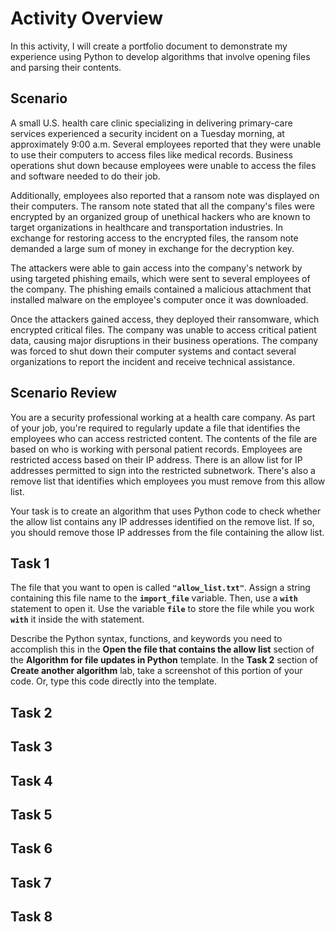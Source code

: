# Activity Overview

In this activity, I will create a portfolio document to demonstrate my experience using Python to develop algorithms that involve opening files and parsing their contents. 

## Scenario 

A small U.S. health care clinic specializing in delivering primary-care services experienced a security incident on a Tuesday morning, at approximately 9:00 a.m. Several employees reported that they were unable to use their computers to access files like medical records. Business operations shut down because employees were unable to access the files and software needed to do their job.

Additionally, employees also reported that a ransom note was displayed on their computers. The ransom note stated that all the company's files were encrypted by an organized group of unethical hackers who are known to target organizations in healthcare and transportation industries. In exchange for restoring access to the encrypted files, the ransom note demanded a large sum of money in exchange for the decryption key. 

The attackers were able to gain access into the company's network by using targeted phishing emails, which were sent to several employees of the company. The phishing emails contained a malicious attachment that installed malware on the employee's computer once it was downloaded.

Once the attackers gained access, they deployed their ransomware, which encrypted critical files. The company was unable to access critical patient data, causing major disruptions in their business operations. The company was forced to shut down their computer systems and contact several organizations to report the incident and receive technical assistance.

## Scenario Review

You are a security professional working at a health care company. As part of your job, you're required to regularly update a file that identifies the employees who can access restricted content. The contents of the file are based on who is working with personal patient records. Employees are restricted access based on their IP address. There is an allow list for IP addresses permitted to sign into the restricted subnetwork. There's also a remove list that identifies which employees you must remove from this allow list.

Your task is to create an algorithm that uses Python code to check whether the allow list contains any IP addresses identified on the remove list. If so, you should remove those IP addresses from the file containing the allow list.

## Task 1

The file that you want to open is called **`"allow_list.txt"`**. Assign a string containing this file name to the **`import_file`** variable. Then, use a **`with`** statement to open it. Use the variable **`file`** to store the file while you work **`with`** it inside the with statement.

Describe the Python syntax, functions, and keywords you need to accomplish this in the **Open the file that contains the allow list** section of the **Algorithm for file updates in Python** template. In the **Task 2** section of **Create another algorithm** lab, take a screenshot of this portion of your code. Or, type this code directly into the template.

## Task 2


## Task 3


## Task 4


## Task 5


## Task 6


## Task 7


## Task 8

